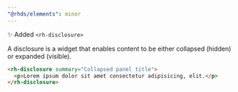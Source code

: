 ```yaml
---
"@rhds/elements": minor
---
```


✨ Added `<rh-disclosure>`

A disclosure is a widget that enables content to be either collapsed (hidden) or expanded (visible).

```html
<rh-disclosure summary="Collapsed panel title">
  <p>Lorem ipsum dolor sit amet consectetur adipisicing, elit.</p>
</rh-disclosure>
```
